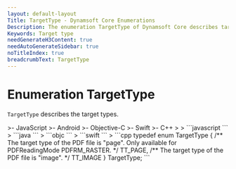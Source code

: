 ```yaml
---
layout: default-layout
Title: TargetType - Dynamsoft Core Enumerations
Description: The enumeration TargetType of Dynamsoft Core describes target types.
Keywords: Target type
needGenerateH3Content: true
needAutoGenerateSidebar: true
noTitleIndex: true
breadcrumbText: TargetType
---
```


# Enumeration TargetType

`TargetType` describes the target types.

<div class="sample-code-prefix template2"></div>
   >- JavaScript
   >- Android
   >- Objective-C
   >- Swift
   >- C++
   >
>
```javascript
```
>
```java
```
>
```objc
```
>
```swift
```
>
```cpp
typedef enum TargetType
{
   /** The target type of the PDF file is "page". Only available for PDFReadingMode PDFRM_RASTER. */
   TT_PAGE,
   /** The target type of the PDF file is "image". */
   TT_IMAGE
} TargetType;
```
